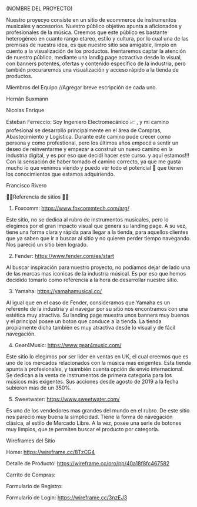 (NOMBRE DEL PROYECTO)

Nuestro proyecyo consiste en un sitio de ecommerce de instrumentos musicales y accesorios. Nuestro público objetivo apunta a aficionados y profesionales de la música. Creemos que este público es bastante heterogéneo en cuanto rango etareo, estilo y cultura, por lo cual una de las premisas de nuestra idea, es que nuestro sitio sea amigable, limpio en cuento a la visualización de los productos. 
Inentaremos captar la atención de nuestro público, mediante una landig page actractiva desde  lo visual, con banners potentes, ofertas y contenido específico de la industria, pero también procuraremos una visualización y acceso rápido a la tienda de productos.

Miembros del Equipo //Agregar breve escripción de cada uno.

Hernán Buxmann

Nicolas Enrique

Esteban Ferreccio: Soy Ingeniero Electromecánico 📈 , y mi camino profesional se desarrolló principalmente en el área de Compras, Abastecimiento y Logística. Durante este camino pude crecer como persona y como profestional, pero los últimos años empecé a sentir un deseo de reinventarme y empezar a construir un nuevo camino en la industria digital, y es por eso que decidí hacer este curso. y aquí estamos!!! Con la sensación de haber tomado el camino correcto, ya que me gusta mucho lo que venimos viendo y puedo ver todo el potencial 🚀 que tienen los conocimientos que estamos adquiriendo.

Francisco Rivero


🎸🎻Referencia de sitios 🎹🎺

1) Foxcomm: https://www.foxcommtech.com/arg/

Este sitio, no se dedica al rubro de instrumentos musicales, pero lo elegimos por el gran impacto visual que genera su landing page. A su vez, tiene una forma clara y rápida para llegar a la tienda, para aquellos clientes que ya saben que ir a buscar al sitio y no quieren perder tiempo navegando. Nos pareció un sitio bien logrado.

2) Fender: https://www.fender.com/es/start 

Al buscar inspiración para nuestro proyecto, no podíamos dejar de lado una de las marcas mas iconicas de la industria músical. Es por eso que hemos decidido tomarlo como referencia a la hora de desarrollar nuestro sitio.

3) Yamaha: https://yamahamusical.co/ 

Al igual que en el caso de Fender, consideramos que Yamaha es un referente de la industria y al navegar por su sitio nos encontramos con una estética muy atractiva. Su landing page muestra unos banners muy buenos y el principal posee un boton que conduce a la tienda. La tienda propiamente dicha también es muy atractiva desde lo visual y de fácil navegación.

4) Gear4Music: https://www.gear4music.com/

Este sitio lo elegimos por ser lider en ventas en UK, el cual creemos que es uno de los mercados relacionados con la música mas exigentes. Esta tienda apunta a profesionales, y taambién cuenta opción de envío internacional. Se dedican a la venta de instrumentos de primera categoría para los músicos más exigentes.
Sus acciones desde agosto de 2019 a la fecha subieron más de un 350%. 

5) Sweetwater: https://www.sweetwater.com/

Es uno de los vendedores mas grandes del mundo en el rubro. De este sitio nos pareció muy buena la simplicidad. Tiene la forma de navegación clásica, al estilo de Mercado Libre.
A la vez, posee una serie de botones muy limpios, que te permiten buscar el producto por categoría.

Wireframes del Sitio

Home: https://wireframe.cc/8TzCG4

Detalle de Producto: https://wireframe.cc/pro/pp/40a18f8fc467582

Carrito de Compras:

Formulario de Registro:

Formulario de Login: https://wireframe.cc/3nzEJ3 

